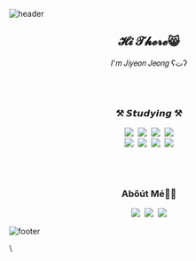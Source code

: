 ![header](https://capsule-render.vercel.app/api?type=waving&color=93A9D1&height=300&section=header&text=ᴊɪʏᴇᴏɴ%20ᴊᴇᴏɴɢ&fontSize=60)

<h2 align="center"> 𝓗𝓲 𝓣𝓱𝓮𝓻𝓮😸 </h2>

<p align="center">
𝐼'𝑚 𝐽𝑖𝑦𝑒𝑜𝑛 𝐽𝑒𝑜𝑛𝑔 ʕتʔ 
</p>

<br><br>
<h3 align="center"> ⚒️ 𝙎𝙩𝙪𝙙𝙮𝙞𝙣𝙜 ⚒️ </h3>
<p align="center">
  <img src="https://img.shields.io/badge/Python-3776AB?style=flat&logo=python&logoColor=white"/>&nbsp
  <img src="https://img.shields.io/badge/SpringBoot-6DB33F?style=flat&logo=springboot&logoColor=white"/>&nbsp
  <img src="https://img.shields.io/badge/Java-007396?style=flat&logo=java&logoColor=white"/>&nbsp
  <img src="https://img.shields.io/badge/Docker-2496ED?style=flat&logo=docker&logoColor=white"/>
  <br>
  <img src="https://img.shields.io/badge/AWS-232F3E?style=flat&logo=amazonaws&logoColor=white"/>&nbsp
  <img src="https://img.shields.io/badge/MySQL-4479A1?style=flat&logo=mysql&logoColor=white"/>&nbsp
  <img src="https://img.shields.io/badge/MariaDB-003545?style=flat&logo=mariadb&logoColor=white"/>&nbsp
  <img src="https://img.shields.io/badge/Git-F05032?style=flat&logo=git&logoColor=white"/>
</p>
<br><br>

<h3 align="center">Abőút Mé👩‍💻</h3>

<p align="center">
  <a href="https://hits.seeyoufarm.com"><img src="https://hits.seeyoufarm.com/api/count/incr/badge.svg?url=https%3A%2F%2Fgithub.com%2Fjeongjiyeon315%2Fhit-counter&count_bg=%236667AB&title_bg=%23181717&icon=github.svg&icon_color=%23E7E7E7&title=hits&edge_flat=false"/></a>&nbsp
  <a href="https://www.instagram.com/yeon__315/"><img src="https://img.shields.io/badge/Instagram-E4405F?style=flat&logo=Instagram&logoColor=white&link=https://www.instagram.com/yeon__315/"/></a>&nbsp
  <a href="mailto:wjdwldus2912@gmail.com"><img src="https://img.shields.io/badge/Gmail-d14836?style=flat-square&logo=Gmail&logoColor=white&link=mailto:wjdwldus2912@gmail.com"/></a>
</p>

![footer](https://capsule-render.vercel.app/api?type=waving&color=93A9D1&height=180&section=footer)

\\<!-- <a href="https://jeongjiyeon315.github.io/"><img src="https://img.shields.io/badge/Tech%20Blog-93A9D1?style=flat-square&logo=D-Wave Systems&logoColor=white&link=https://jeongjiyeon315.github.io/"/></a>&nbsp -->
